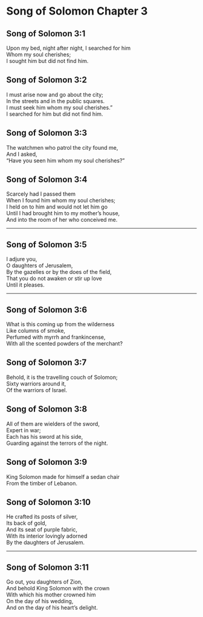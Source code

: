 # Song of Solomon Chapter 3

## Song of Solomon 3:1

Upon my bed, night after night, I searched for him  
Whom my soul cherishes;  
I sought him but did not find him.

## Song of Solomon 3:2

I must arise now and go about the city;  
In the streets and in the public squares.  
I must seek him whom my soul cherishes.”  
I searched for him but did not find him.

## Song of Solomon 3:3

The watchmen who patrol the city found me,  
And I asked,  
“Have you seen him whom my soul cherishes?”

## Song of Solomon 3:4

Scarcely had I passed them  
When I found him whom my soul cherishes;  
I held on to him and would not let him go  
Until I had brought him to my mother’s house,  
And into the room of her who conceived me.

---

## Song of Solomon 3:5

I adjure you,  
O daughters of Jerusalem,  
By the gazelles or by the does of the field,  
That you do not awaken or stir up love  
Until it pleases.

---

## Song of Solomon 3:6

What is this coming up from the wilderness  
Like columns of smoke,  
Perfumed with myrrh and frankincense,  
With all the scented powders of the merchant?

## Song of Solomon 3:7

Behold, it is the travelling couch of Solomon;  
Sixty warriors around it,  
Of the warriors of Israel.

## Song of Solomon 3:8

All of them are wielders of the sword,  
Expert in war;  
Each has his sword at his side,  
Guarding against the terrors of the night.

## Song of Solomon 3:9

King Solomon made for himself a sedan chair  
From the timber of Lebanon.

## Song of Solomon 3:10

He crafted its posts of silver,  
Its back of gold,  
And its seat of purple fabric,  
With its interior lovingly adorned  
By the daughters of Jerusalem.

---

## Song of Solomon 3:11

Go out, you daughters of Zion,  
And behold King Solomon with the crown  
With which his mother crowned him  
On the day of his wedding,  
And on the day of his heart’s delight.
